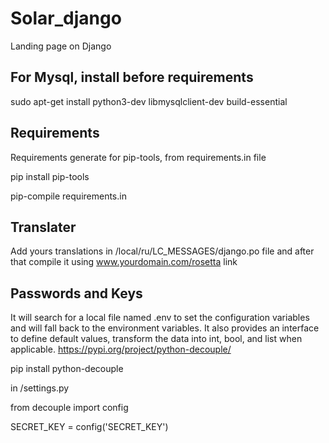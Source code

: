 # Solar_django
Landing page on Django

For Mysql, install before requirements
---------
sudo apt-get install python3-dev libmysqlclient-dev build-essential

Requirements
------------
Requirements generate for pip-tools, from requirements.in file

pip install pip-tools

pip-compile requirements.in

Translater
----------
Add yours translations in /local/ru/LC_MESSAGES/django.po file and after that compile it using www.yourdomain.com/rosetta link

Passwords and Keys
------------------
It will search for a local file named .env to set the configuration variables and will fall back to the environment variables. It also provides an interface to define default values, transform the data into int, bool, and list when applicable. https://pypi.org/project/python-decouple/

pip install python-decouple

in /settings.py

from decouple import config

SECRET_KEY = config('SECRET_KEY')

